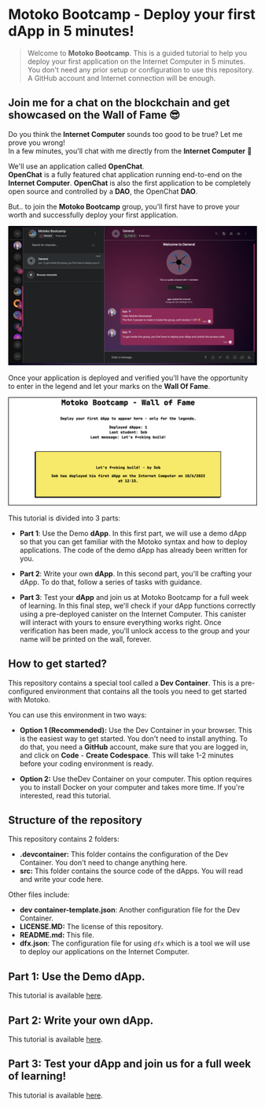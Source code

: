 # Motoko Bootcamp - Deploy your first dApp in 5 minutes!

> Welcome to **Motoko Bootcamp**. This is a guided tutorial to help you deploy your first application on the Internet Computer in 5 minutes. You don't need any prior setup or configuration to use this repository. A GitHub account and Internet connection will be enough.

## Join me for a chat on the blockchain and get showcased on the Wall of Fame 😎

Do you think the **Internet Computer** sounds too good to be true? Let me prove you wrong! <br/>
In a few minutes, you'll chat with me directly from the **Internet Computer** 🤯

We'll use an application called **OpenChat**. <br/> **OpenChat** is a fully featured chat application running end-to-end on the **Internet Computer**. **OpenChat** is also the first application to be completely open source and controlled by a **DAO**, the OpenChat **DAO**. <br/>

But.. to join the **Motoko Bootcamp** group, you'll first have to prove your worth and successfully deploy your first application. <br/>

<p align="center"> <img src="./assets/home/chat_icp.png"  style="border: 1px solid black;"/> </p>

Once your application is deployed and verified you'll have the opportunity to enter in the legend and let your marks on the **Wall Of Fame**.

<p align="center"> <img src="./assets/home/wall_of_fame.png"  style="border: 1px solid black;"/> </p>

This tutorial is divided into 3 parts:

- **Part 1**: Use the Demo **dApp**.
  In this first part, we will use a demo dApp so that you can get familiar with the Motoko syntax and how to deploy applications. The code of the demo dApp has already been written for you.

- **Part 2**: Write your own **dApp**.
  In this second part, you'll be crafting your dApp. To do that, follow a series of tasks with guidance.

- **Part 3**: Test your **dApp** and join us at Motoko Bootcamp for a full week of learning.
  In this final step, we'll check if your dApp functions correctly using a pre-deployed canister on the Internet Computer. This canister will interact with yours to ensure everything works right. Once verification has been made, you'll unlock access to the group and your name will be printed on the wall, forever.

## How to get started?

This repository contains a special tool called a **Dev Container**. This is a pre-configured environment that contains all the tools you need to get started with Motoko. <br/>

You can use this environment in two ways:

- **Option 1 (Recommended):** Use the Dev Container in your browser. This is the easiest way to get started. You don't need to install anything. To do that, you need a **GitHub** account, make sure that you are logged in, and click on **Code** - **Create Codespace**. This will take 1-2 minutes before your coding environment is ready.

- **Option 2:** Use theDev Container on your computer. This option requires you to install Docker on your computer and takes more time. If you're interested, read this tutorial.

## Structure of the repository

This repository contains 2 folders:

- **.devcontainer:** This folder contains the configuration of the Dev Container. You don't need to change anything here.
- **src:** This folder contains the source code of the dApps. You will read and write your code here.

Other files include:

- **dev container-template.json**: Another configuration file for the Dev Container.
- **LICENSE.MD:** The license of this repository.
- **README.md:** This file.
- **dfx.json**: The configuration file for using `dfx` which is a tool we will use to deploy our applications on the Internet Computer.

## Part 1: Use the Demo dApp.
This tutorial is available [here](./tutorials/PART-1.MD).
## Part 2: Write your own dApp.
This tutorial is available [here](./tutorials/PART-2.MD).
## Part 3: Test your dApp and join us for a full week of learning!
This tutorial is available [here](./tutorials/PART-3.MD).